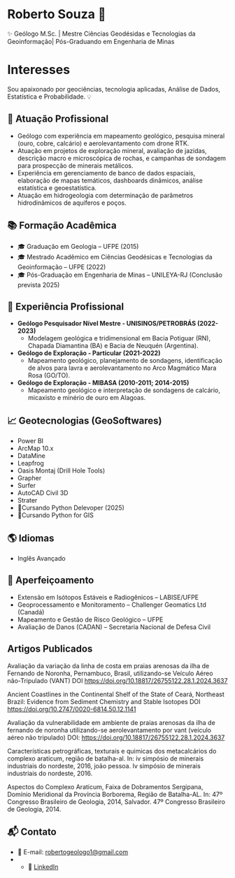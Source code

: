 # Roberto Souza 👋
✨ Geólogo M.Sc. | Mestre Ciências Geodésidas e Tecnologias da Geoinformação| Pós-Graduando em Engenharia de Minas 

# Interesses 
Sou apaixonado por geociências, tecnologia aplicadas, Análise de Dados, Estatística e Probabilidade. 💡

## 🏢 Atuação Profissional
- Geólogo com experiência em mapeamento geológico, pesquisa mineral (ouro, cobre, calcário) e aerolevantamento com drone RTK.
- Atuação em projetos de exploração mineral, avaliação de jazidas, descrição macro e microscópica de rochas, e campanhas de sondagem para prospecção de minerais metálicos.
- Experiência em gerenciamento de banco de dados espaciais, elaboração de mapas temáticos, dashboards dinâmicos, análise estatística e geoestatística.
- Atuação em hidrogeologia com determinação de parâmetros hidrodinâmicos de aquíferos e poços.

## 📚 Formação Acadêmica
- 🎓 Graduação em Geologia – UFPE (2015)
- 🎓 Mestrado Acadêmico em Ciências Geodésicas e Tecnologias da Geoinformação – UFPE (2022)
- 🎓 Pós-Graduação em Engenharia de Minas – UNILEYA-RJ (Conclusão prevista 2025)

## 📍 Experiência Profissional

- **Geólogo Pesquisador Nível Mestre - UNISINOS/PETROBRÁS (2022-2023)**  
  - Modelagem geológica e tridimensional em Bacia Potiguar (RN), Chapada Diamantina (BA) e Bacia de Neuquén (Argentina).
- **Geólogo de Exploração - Particular (2021-2022)**  
  - Mapeamento geológico, planejamento de sondagens, identificação de alvos para lavra e aerolevantamento no Arco Magmático Mara Rosa (GO/TO).
- **Geólogo de Exploração - MIBASA (2010-2011; 2014-2015)**  
  - Mapeamento geológico e interpretação de sondagens de calcário, micaxisto e minério de ouro em Alagoas.

## 📈 Geotecnologias (GeoSoftwares)
- Power BI
- ArcMap 10.x
- DataMine
- Leapfrog
- Oasis Montaj (Drill Hole Tools)
- Grapher
- Surfer
- AutoCAD Civil 3D
- Strater
- 🎯Cursando Python Delevoper (2025)
- 🎯Cursando Python for GIS

## 🌎 Idiomas
- Inglês Avançado

## 🎯 Aperfeiçoamento
- Extensão em Isótopos Estáveis e Radiogênicos – LABISE/UFPE
- Geoprocessamento e Monitoramento – Challenger Geomatics Ltd (Canadá)
- Mapeamento e Gestão de Risco Geológico – UFPE
- Avaliação de Danos (CADAN) – Secretaria Nacional de Defesa Civil
## Artigos Publicados
Avaliação da variação da linha de costa em praias arenosas da ilha de Fernando de Noronha, Pernambuco, Brasil, utilizando-se Veículo Aéreo não-Tripulado (VANT)
DOI  https://doi.org/10.18817/26755122.28.1.2024.3637 <BR/>

Ancient Coastlines in the Continental Shelf of the State of Ceará, Northeast Brazil: Evidence from Sediment Chemistry and Stable Isotopes 
DOI https://doi.org/10.2747/0020-6814.50.12.1141 <BR>

Avaliação da vulnerabilidade em ambiente de praias arenosas da ilha de fernando de noronha utilizando-se aerolevantamento por vant (veículo aéreo não tripulado)
DOI: https://doi.org/10.18817/26755122.28.1.2024.3637 <br>

Características petrográficas, texturais e quimicas dos metacalcários do complexo araticum, região de batalha-al. In: iv simpósio de minerais industriais do nordeste, 2016, joão pessoa. Iv simpósio de minerais industriais do nordeste, 2016. <br>

Aspectos do Complexo Araticum, Faixa de Dobramentos Sergipana, Domínio Meridional da Província Borborema, Região de Batalha-AL. In: 47º Congresso Brasileiro de Geologia, 2014, Salvador. 47º Congresso Brasileiro de Geologia, 2014. <br>




## 📬 Contato
- 📧 E-mail: [robertogeologo1@gmail.com](mailto:robertogeologo1@gmail.com)
- - 🔗 [LinkedIn](https://www.linkedin.com/in/roberto-souza-959910111/)
